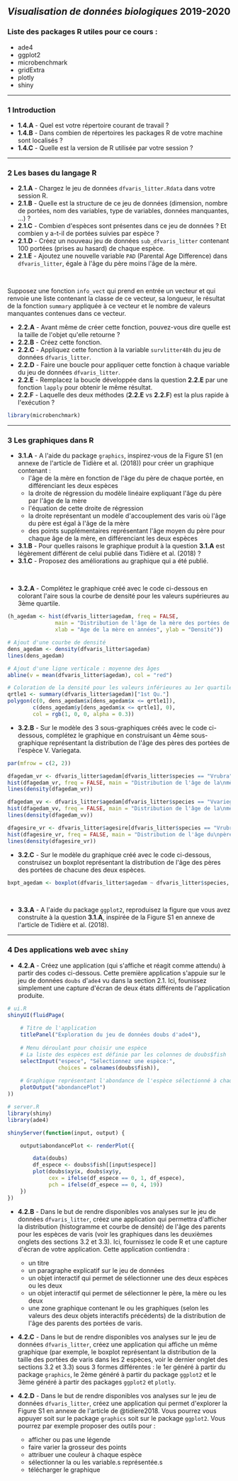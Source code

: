 *Visualisation de données biologiques* 2019-2020
-------------

### Liste des packages R utiles pour ce cours :

- ade4
- ggplot2
- microbenchmark
- gridExtra
- plotly
- shiny

-------------------


### 1 Introduction


- **1.4.A** - Quel est votre répertoire courant de travail ?
- **1.4.B** - Dans combien de répertoires les packages R de votre machine sont localisés ?
- **1.4.C** - Quelle est la version de R utilisée par votre session ?

-------------------


### 2 Les bases du langage R

- **2.1.A** - Chargez le jeu de données `dfvaris_litter.Rdata` dans votre session R.
- **2.1.B** - Quelle est la structure de ce jeu de données (dimension, nombre de portées, nom des variables, type de variables, données manquantes, ...) ?
- **2.1.C** - Combien d'espèces sont présentes dans ce jeu de données ? Et combien y a-t-il de portées suivies par espèce ?
- **2.1.D** - Créez un nouveau jeu de données `sub_dfvaris_litter` contenant 100 portées (prises au hasard) de chaque espèce.
- **2.1.E** - Ajoutez une nouvelle variable `PAD` (Parental Age Difference) dans `dfvaris_litter`, égale à l'âge du père moins l'âge de la mère.

<br>

Supposez une fonction `info_vect` qui prend en entrée un vecteur et qui renvoie une liste contenant la classe de ce vecteur, sa longueur, le résultat de la fonction `summary` appliquée à ce vecteur et le nombre de valeurs manquantes contenues dans ce vecteur.

- **2.2.A** - Avant même de créer cette fonction, pouvez-vous dire quelle est la taille de l'objet qu'elle retourne ?
- **2.2.B** - Créez cette fonction.
- **2.2.C** - Appliquez cette fonction à la variable `survlitter48h` du jeu de données `dfvaris_litter`.
- **2.2.D** - Faire une boucle pour appliquer cette fonction à chaque variable du jeu de données `dfvaris_litter`.
- **2.2.E** - Remplacez la boucle développée dans la question **2.2.E** par une fonction `lapply` pour obtenir le même résultat.
- **2.2.F** - Laquelle des deux méthodes (**2.2.E** vs **2.2.F**) est la plus rapide à l'exécution ?

```r
library(microbenchmark)
```


-------------------

### 3 Les graphiques dans R


- **3.1.A** - A l'aide du package `graphics`, inspirez-vous de la Figure S1 (en annexe de l'article de Tidière et al. (2018)) pour créer un graphique contenant :
  - l'âge de la mère en fonction de l'âge du père de chaque portée, en différenciant les deux espèces
  - la droite de régression du modèle linéaire expliquant l'âge du père par l'âge de la mère
  - l'équation de cette droite de régression
  - la droite représentant un modèle d'accouplement des varis où l'âge du père est égal à l'âge de la mère
  - des points supplémentaires représentant l'âge moyen du père pour chaque âge de la mère, en différenciant les deux espèces
- **3.1.B** - Pour quelles raisons le graphique produit à la question **3.1.A** est légèrement différent de celui publié dans Tidière et al. (2018) ?
- **3.1.C** - Proposez des améliorations au graphique qui a été publié.

<br>

- **3.2.A** - Complétez le graphique créé avec le code ci-dessous en colorant l'aire sous la courbe de densité pour les valeurs supérieures au 3ème quartile.

```r
(h_agedam <- hist(dfvaris_litter$agedam, freq = FALSE, 
               main = "Distribution de l'âge de la mère des portées de varis",
               xlab = "Age de la mère en années", ylab = "Densité"))

# Ajout d'une courbe de densité
dens_agedam <- density(dfvaris_litter$agedam)
lines(dens_agedam)

# Ajout d'une ligne verticale : moyenne des âges
abline(v = mean(dfvaris_litter$agedam), col = "red")

# Coloration de la densité pour les valeurs inférieures au 1er quartile
qrtle1 <- summary(dfvaris_litter$agedam)["1st Qu."]
polygon(c(0, dens_agedam$x[dens_agedam$x <= qrtle1]), 
        c(dens_agedam$y[dens_agedam$x <= qrtle1], 0), 
        col = rgb(1, 0, 0, alpha = 0.3))
```
- **3.2.B** - Sur le modèle des 3 sous-graphiques créés avec le code ci-dessous, complétez le graphique en construisant un 4ème sous-graphique représentant la distribution de l'âge des pères des portées de l'espèce V. Variegata.

```r
par(mfrow = c(2, 2))

dfagedam_vr <- dfvaris_litter$agedam[dfvaris_litter$species == "Vrubra"]
hist(dfagedam_vr, freq = FALSE, main = "Distribution de l'âge de la\nmère des portées de V. Rubra", xlab = "Age de la mère", ylab = "Densité", col = "#69b3a2")
lines(density(dfagedam_vr))

dfagedam_vv <- dfvaris_litter$agedam[dfvaris_litter$species == "Vvariegata"]
hist(dfagedam_vv, freq = FALSE, main = "Distribution de l'âge de la\nmère des portées de V. Variegata", xlab = "Age de la mère", ylab = "", col = "#404080")
lines(density(dfagedam_vv))

dfagesire_vr <- dfvaris_litter$agesire[dfvaris_litter$species == "Vrubra"]
hist(dfagesire_vr, freq = FALSE, main = "Distribution de l'âge du\npère des portées de V. Rubra", xlab = "Age du père", ylab = "Densité", col = "#69b3a2")
lines(density(dfagesire_vr))
```
- **3.2.C** - Sur le modèle du graphique créé avec le code ci-dessous, construisez un boxplot représentant la distribution de l'âge des pères des portées de chacune des deux espèces.

```r
bxpt_agedam <- boxplot(dfvaris_litter$agedam ~ dfvaris_litter$species, xlab = "", ylab = "Age de la mère", col = c("#69b3a2", "#404080"))
```

<br>

- **3.3.A** - A l'aide du package `ggplot2`, reproduisez la figure que vous avez construite à la question **3.1.A**, inspirée de la Figure S1 en annexe de l'article de Tidière et al. (2018). 


-------------------


### 4 Des applications web avec `shiny`

- **4.2.A** - Créez une application (qui s'affiche et réagit comme attendu) à partir des codes ci-dessous.
Cette première application s'appuie sur le jeu de données `doubs` d'`ade4` vu dans la section 2.1.
Ici, founissez simplement une capture d'écran de deux états différents de l'application produite.

```r
# ui.R
shinyUI(fluidPage(
    
    # Titre de l'application
    titlePanel("Exploration du jeu de données doubs d'ade4"),
    
    # Menu déroulant pour choisir une espèce
    # La liste des espèces est définie par les colonnes de doubs$fish
    selectInput("espece", "Sélectionnez une espèce:",
                choices = colnames(doubs$fish)),
    
    # Graphique représentant l'abondance de l'espèce sélectionné à chaque position géographique (doubs$xy)
    plotOutput("abondancePlot")
))

# server.R
library(shiny)
library(ade4)

shinyServer(function(input, output) {

    output$abondancePlot <- renderPlot({

        data(doubs)
        df_espece <- doubs$fish[[input$espece]]
        plot(doubs$xy$x, doubs$xy$y, 
             cex = ifelse(df_espece == 0, 1, df_espece),
             pch = ifelse(df_espece == 0, 4, 19))
    })
})
```


- **4.2.B** - Dans le but de rendre disponibles vos analyses sur le jeu de données `dfvaris_litter`, créez une application qui permettra d'afficher la distribution (histogramme et courbe de densité) de l'âge des parents pour les espèces de varis (voir les graphiques dans les deuxièmes onglets des sections 3.2 et 3.3). 
Ici, fournissez le code R et une capture d'écran de votre application.
Cette application contiendra :
  - un titre
  - un paragraphe explicatif sur le jeu de données
  - un objet interactif qui permet de sélectionner une des deux espèces ou les deux
  - un objet interactif qui permet de sélectionner le père, la mère ou les deux
  - une zone graphique contenant le ou les graphiques (selon les valeurs des deux objets interactifs précédents) de la distribution de l'âge des parents des portées de varis.


- **4.2.C** - Dans le but de rendre disponibles vos analyses sur le jeu de données `dfvaris_litter`, créez une application qui affiche un même graphique (par exemple, le boxplot représentant la distribution de la taille des portées de varis dans les 2 espèces, voir le dernier onglet des sections 3.2 et 3.3) sous 3 formes différentes : le 1er généré à partir du package `graphics`, le 2ème généré à partir du package `ggplot2` et le 3ème généré à partir des packages `ggplot2` et `plotly`. 

- **4.2.D** - Dans le but de rendre disponibles vos analyses sur le jeu de données `dfvaris_litter`, créez une application qui permet d'explorer la Figure S1 en annexe de l'article de @tidiere2018. 
Vous pourrez vous appuyer soit sur le package `graphics` soit sur le package `ggplot2`.
Vous pourrez par exemple proposer des outils pour :
  - afficher ou pas une légende
  - faire varier la grosseur des points
  - attribuer une couleur à chaque espèce
  - sélectionner la ou les variable.s représentée.s
  - télécharger le graphique
  